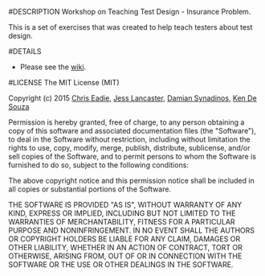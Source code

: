 
#DESCRIPTION
Workshop on Teaching Test Design - Insurance Problem. 

This is a set of exercises that was created to help teach testers about test design. 

#DETAILS
- Please see the [wiki](https://github.com/kgdesouz/whatda/wiki).


#LICENSE
The MIT License (MIT)

Copyright (c) 2015 [Chris Eadie](https://twitter.com/cmeadie), [Jess Lancaster](https://twitter.com/jessclancaster), [Damian Synadinos](https://twitter.com/dsynadinos), [Ken De Souza](https://twitter.com/kgdesouz)

Permission is hereby granted, free of charge, to any person obtaining a copy
of this software and associated documentation files (the "Software"), to deal
in the Software without restriction, including without limitation the rights
to use, copy, modify, merge, publish, distribute, sublicense, and/or sell
copies of the Software, and to permit persons to whom the Software is
furnished to do so, subject to the following conditions:

The above copyright notice and this permission notice shall be included in all
copies or substantial portions of the Software.

THE SOFTWARE IS PROVIDED "AS IS", WITHOUT WARRANTY OF ANY KIND, EXPRESS OR
IMPLIED, INCLUDING BUT NOT LIMITED TO THE WARRANTIES OF MERCHANTABILITY,
FITNESS FOR A PARTICULAR PURPOSE AND NONINFRINGEMENT. IN NO EVENT SHALL THE
AUTHORS OR COPYRIGHT HOLDERS BE LIABLE FOR ANY CLAIM, DAMAGES OR OTHER
LIABILITY, WHETHER IN AN ACTION OF CONTRACT, TORT OR OTHERWISE, ARISING FROM,
OUT OF OR IN CONNECTION WITH THE SOFTWARE OR THE USE OR OTHER DEALINGS IN THE
SOFTWARE.